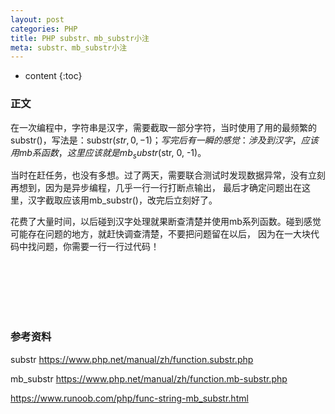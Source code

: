 ```yaml
---
layout: post
categories: PHP
title: PHP substr、mb_substr小注
meta: substr、mb_substr小注
---
```

* content
{:toc}

### 正文

在一次编程中，字符串是汉字，需要截取一部分字符，当时使用了用的最频繁的substr()，写法是：substr($str, 0, -1)；
写完后有一瞬的感觉：涉及到汉字，应该用mb系函数，这里应该就是mb_substr($str, 0, -1)。

当时在赶任务，也没有多想。过了两天，需要联合测试时发现数据异常，没有立刻再想到，因为是异步编程，几乎一行一行打断点输出，
最后才确定问题出在这里，汉字截取应该用mb_substr()，改完后立刻好了。

花费了大量时间，以后碰到汉字处理就果断查清楚并使用mb系列函数。碰到感觉可能存在问题的地方，就赶快调查清楚，不要把问题留在以后，
因为在一大块代码中找问题，你需要一行一行过代码！


<br/><br/><br/><br/><br/>
### 参考资料

substr <https://www.php.net/manual/zh/function.substr.php>

mb_substr <https://www.php.net/manual/zh/function.mb-substr.php>

<https://www.runoob.com/php/func-string-mb_substr.html>

